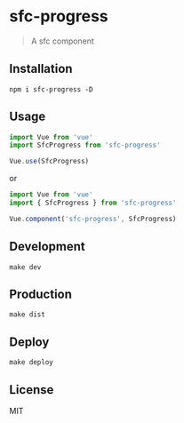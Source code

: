 # sfc-progress
> A sfc component

## Installation
```shell
npm i sfc-progress -D
```

## Usage
```javascript
import Vue from 'vue'
import SfcProgress from 'sfc-progress'

Vue.use(SfcProgress)
```

or

```javascript
import Vue from 'vue'
import { SfcProgress } from 'sfc-progress'

Vue.component('sfc-progress', SfcProgress)
```

## Development

```shell
make dev
```

## Production
```
make dist
```

## Deploy
```shell
make deploy
```

## License
MIT
